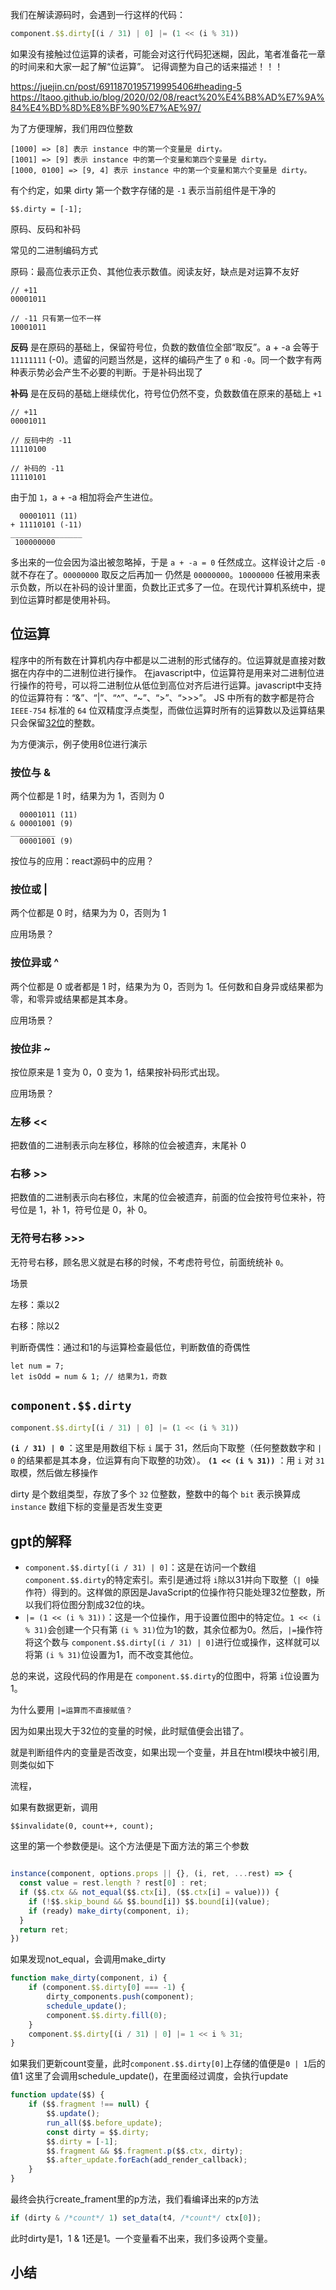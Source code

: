
我们在解读源码时，会遇到一行这样的代码：
```javascript
component.$$.dirty[(i / 31) | 0] |= (1 << (i % 31))
```

如果没有接触过位运算的读者，可能会对这行代码犯迷糊，因此，笔者准备花一章的时间来和大家一起了解“位运算”。
记得调整为自己的话来描述！！！

https://juejin.cn/post/6911870195719995406#heading-5
https://ltaoo.github.io/blog/2020/02/08/react%20%E4%B8%AD%E7%9A%84%E4%BD%8D%E8%BF%90%E7%AE%97/

为了方便理解，我们用四位整数

```
[1000] => [8] 表示 instance 中的第一个变量是 dirty。
[1001] => [9] 表示 instance 中的第一个变量和第四个变量是 dirty。
[1000, 0100] => [9, 4] 表示 instance 中的第一个变量和第六个变量是 dirty。
```

有个约定，如果 dirty 第一个数字存储的是 `-1` 表示当前组件是干净的

```
$$.dirty = [-1];
```

原码、反码和补码

常见的二进制编码方式

原码：最高位表示正负、其他位表示数值。阅读友好，缺点是对运算不友好

```
// +11
00001011

// -11 只有第一位不一样
10001011
```

**反码** 是在原码的基础上，保留符号位，负数的数值位全部“取反”。a + -a 会等于 `11111111` (-0)。遗留的问题当然是，这样的编码产生了 `0` 和 `-0`。同一个数字有两种表示势必会产生不必要的判断。于是补码出现了

**补码** 是在反码的基础上继续优化，符号位仍然不变，负数数值在原来的基础上 `+1`

```
// +11
00001011

// 反码中的 -11
11110100

// 补码的 -11
11110101
```

由于加 `1`，a + -a 相加将会产生进位。

```
  00001011 (11)
+ 11110101 (-11)
________________
 100000000

```

多出来的一位会因为溢出被忽略掉，于是 `a + -a = 0` 任然成立。这样设计之后 `-0` 就不存在了。`00000000` 取反之后再加一 仍然是 `00000000`。`10000000` 任被用来表示负数，所以在补码的设计里面，负数比正式多了一位。在现代计算机系统中，提到位运算时都是使用补码。

## 位运算

程序中的所有数在计算机内存中都是以二进制的形式储存的。位运算就是直接对数据在内存中的二进制位进行操作。
在javascript中，位运算符是用来对二进制位进行操作的符号，可以将二进制位从低位到高位对齐后进行运算。javascript中支持的位运算符有：“&”、“|”、“^”、“~”、“>”、“>>>”。
JS 中所有的数字都是符合 `IEEE-754` 标准的 `64` 位双精度浮点类型，而做位运算时所有的运算数以及运算结果只会保留[32位](https://262.ecma-international.org/5.1/#sec-11.10)的整数。

为方便演示，例子使用8位进行演示

### 按位与 &

两个位都是 1 时，结果为为 1，否则为 0

```
  00001011 (11)
& 00001001 (9)
__________
  00001001 (9)

```

按位与的应用：react源码中的应用？

### 按位或 |

两个位都是 0 时，结果为为 0，否则为 1

应用场景？

### 按位异或 ^

两个位都是 0 或者都是 1 时，结果为为 0，否则为 1。任何数和自身异或结果都为零，和零异或结果都是其本身。

应用场景？

### 按位非 ~

按位原来是 1 变为 0，0 变为 1，结果按补码形式出现。

应用场景？

### 左移 <<

把数值的二进制表示向左移位，移除的位会被遗弃，末尾补 0

### 右移 >>

把数值的二进制表示向右移位，末尾的位会被遗弃，前面的位会按符号位来补，符号位是 1，补 1，符号位是 0，补 0。

### 无符号右移 >>>

无符号右移，顾名思义就是右移的时候，不考虑符号位，前面统统补 `0`。

场景

左移：乘以2

右移：除以2

判断奇偶性：通过和1的与运算检查最低位，判断数值的奇偶性

```
let num = 7;
let isOdd = num & 1; // 结果为1，奇数
```


## `component.$$.dirty`


```javascript
component.$$.dirty[(i / 31) | 0] |= (1 << (i % 31))
```

**`(i / 31) | 0`** ：这里是用数组下标 `i` 属于 31，然后向下取整（任何整数数字和 `| 0` 的结果都是其本身，位运算有向下取整的功效）。
 **`(1 << (i % 31))`** ：用 `i` 对 `31` 取模，然后做左移操作

dirty 是个数组类型，存放了多个 `32` 位整数，整数中的每个 `bit` 表示换算成 `instance` 数组下标的变量是否发生变更
## gpt的解释

* `component.$$.dirty[(i / 31) | 0]`：这是在访问一个数组 `component.$$.dirty`的特定索引。索引是通过将 `i`除以31并向下取整（`| 0`操作符）得到的。这样做的原因是JavaScript的位操作符只能处理32位整数，所以我们将位图分割成32位的块。
* `|= (1 << (i % 31))`：这是一个位操作，用于设置位图中的特定位。`1 << (i % 31)`会创建一个只有第 `(i % 31)`位为1的数，其余位都为0。然后，`|=`操作符将这个数与 `component.$$.dirty[(i / 31) | 0]`进行位或操作，这样就可以将第 `(i % 31)`位设置为1，而不改变其他位。

总的来说，这段代码的作用是在 `component.$$.dirty`的位图中，将第 `i`位设置为1。

为什么要用 `|=运算而不直接赋值？`

因为如果出现大于32位的变量的时候，此时赋值便会出错了。

就是判断组件内的变量是否改变，如果出现一个变量，并且在html模块中被引用,则类似如下

流程，

如果有数据更新，调用

```
$$invalidate(0, count++, count);
```

这里的第一个参数便是i。这个方法便是下面方法的第三个参数

```javascript

instance(component, options.props || {}, (i, ret, ...rest) => {
  const value = rest.length ? rest[0] : ret;
  if ($$.ctx && not_equal($$.ctx[i], ($$.ctx[i] = value))) {
    if (!$$.skip_bound && $$.bound[i]) $$.bound[i](value);
    if (ready) make_dirty(component, i);
  }
  return ret;
})
```
如果发现not_equal，会调用make_dirty
```javascript
function make_dirty(component, i) {
	if (component.$$.dirty[0] === -1) {
		dirty_components.push(component);
		schedule_update();
		component.$$.dirty.fill(0);
	}
	component.$$.dirty[(i / 31) | 0] |= 1 << i % 31;
}
```
如果我们更新count变量，此时`component.$$.dirty[0]`上存储的值便是`0 | 1`后的值1
这里了会调用schedule_update()，在里面经过调度，会执行update
```javascript
function update($$) {
	if ($$.fragment !== null) {
		$$.update();
		run_all($$.before_update);
		const dirty = $$.dirty;
		$$.dirty = [-1];
		$$.fragment && $$.fragment.p($$.ctx, dirty);
		$$.after_update.forEach(add_render_callback);
	}
}
```
最终会执行create_frament里的p方法，我们看编译出来的p方法
```javascript
if (dirty & /*count*/ 1) set_data(t4, /*count*/ ctx[0]);
```
此时dirty是1，1 & 1还是1。一个变量看不出来，我们多设两个变量。

## 小结